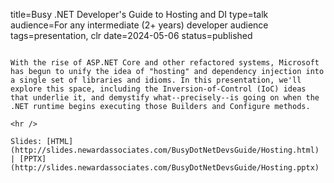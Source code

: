 title=Busy .NET Developer's Guide to Hosting and DI
type=talk
audience=For any intermediate (2+ years) developer audience
tags=presentation, clr
date=2024-05-06
status=published
~~~~~~

With the rise of ASP.NET Core and other refactored systems, Microsoft has begun to unify the idea of "hosting" and dependency injection into a single set of libraries and idioms. In this presentation, we'll explore this space, including the Inversion-of-Control (IoC) ideas that underlie it, and demystify what--precisely--is going on when the .NET runtime begins executing those Builders and Configure methods.
    
<hr />

Slides: [HTML](http://slides.newardassociates.com/BusyDotNetDevsGuide/Hosting.html) | [PPTX](http://slides.newardassociates.com/BusyDotNetDevsGuide/Hosting.pptx)
